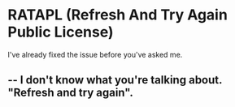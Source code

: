# RATAPL (Refresh And Try Again Public License)

I've already fixed the issue before you've asked me. 

--
I don't know what you're talking about. "Refresh and try again". 
--
